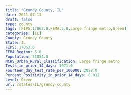 ```yaml
---
title: "Grundy County, IL"
date: 2021-07-13
draft: false
type: county
tags: [FIPS:17063.0,FEMA:5.0,Large fringe metro,Green]
categories: [IL]
County: Grundy County
State: IL
FIPS: 17063.0
FEMA_Region: 5.0
Population: 51054.0
NCHS_Urban_Rural_Classification: Large fringe metro
Tests_in_prior_14_days: 1071.0
Fourteen_day_test_rate_per_100000: 2098.0
Percent_Positivity_in_prior_14_days: 0.012
Level: Green
url: /states/IL/grundy-county
---
```



